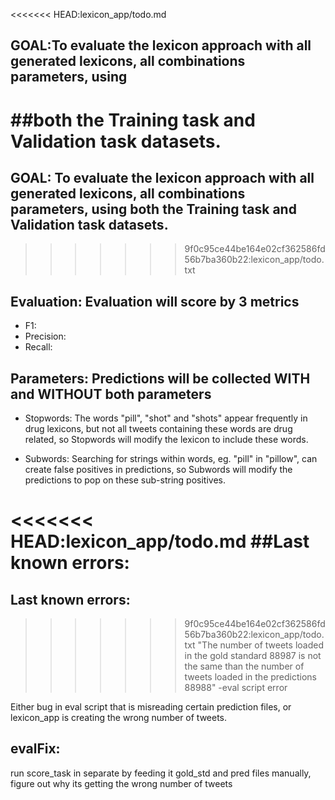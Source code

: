 <<<<<<< HEAD:lexicon_app/todo.md
## GOAL:To evaluate the lexicon approach with all generated lexicons, all combinations parameters, using
##both the Training task and Validation task datasets.
=======
## GOAL: To evaluate the lexicon approach with all generated lexicons, all combinations parameters, using both the Training task and Validation task datasets.
>>>>>>> 9f0c95ce44be164e02cf362586fd56b7ba360b22:lexicon_app/todo.txt

## Evaluation: Evaluation will score by 3 metrics
 - F1:
 - Precision:
 - Recall:


## Parameters: Predictions will be collected WITH and WITHOUT both parameters

- Stopwords: The words "pill", "shot" and "shots" appear frequently in drug lexicons, but
not all tweets containing these words are drug related, so Stopwords will modify the lexicon to
include these words.

- Subwords: Searching for strings within words, eg. "pill" in "pillow", can create false positives
in predictions, so Subwords will modify the predictions to pop on these sub-string positives.


<<<<<<< HEAD:lexicon_app/todo.md
##Last known errors:
=======
## Last known errors:
>>>>>>> 9f0c95ce44be164e02cf362586fd56b7ba360b22:lexicon_app/todo.txt
"The number of tweets loaded in the gold standard 88987 is not the
same than the number of tweets loaded in the predictions 88988" -eval script error

Either bug in eval script that is misreading certain prediction files, or lexicon_app
is creating the wrong number of tweets.

## evalFix:
run score_task in separate by feeding it gold_std and pred files manually, figure
out why its getting the wrong number of tweets
